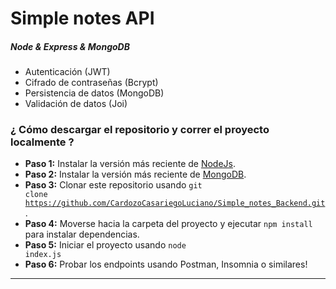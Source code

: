 # Simple notes API

#####  Node & Express & MongoDB

* Autenticación (JWT)
* Cifrado de contraseñas (Bcrypt)
* Persistencia de datos (MongoDB)
* Validación de datos (Joi)


### ¿ Cómo descargar el repositorio y correr el proyecto localmente ? 
* **Paso 1:** Instalar la versión más reciente de [NodeJs](https://nodejs.org/es/).
* **Paso 2:** Instalar la versión más reciente de [MongoDB](https://www.mongodb.com/try/download/community).
* **Paso 3:** Clonar este repositorio usando <code>git clone https://github.com/CardozoCasariegoLuciano/Simple_notes_Backend.git</code>.
* **Paso 4:** Moverse hacia la carpeta del proyecto y ejecutar <code>npm install</code> para instalar dependencias.
* **Paso 5:** Iniciar el proyecto usando <code>node index.js</code>
* **Paso 6:** Probar los endpoints usando Postman, Insomnia o similares!
___
